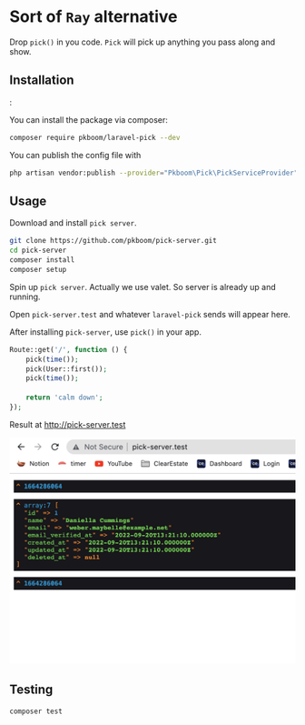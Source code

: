 # Sort of `Ray` alternative

Drop `pick()` in you code. `Pick` will pick up anything you pass along and show.

## Installation

:

You can install the package via composer:

```bash
composer require pkboom/laravel-pick --dev
```

You can publish the config file with

```bash
php artisan vendor:publish --provider="Pkboom\Pick\PickServiceProvider" --tag="pick"
```

## Usage

Download and install `pick server`.

```sh
git clone https://github.com/pkboom/pick-server.git
cd pick-server
composer install
composer setup
```

Spin up `pick server`. Actually we use valet. So server is already up and running.

Open `pick-server.test` and whatever `laravel-pick` sends will appear here.

After installing `pick-server`, use `pick()` in your app.

```php
Route::get('/', function () {
    pick(time());
    pick(User::first());
    pick(time());

    return 'calm down';
});
```

Result at http://pick-server.test

<img src="image.png" />

## Testing

```bash
composer test
```

